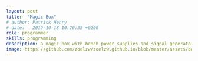 ```yaml
---
layout: post
title:  "Magic Box"
# author: Patrick Henry
# date:   2019-10-18 10:20:35 +0200
role: programmer
skills: programming 
description: a magic box with bench power supplies and signal generators
image: https://github.com/zoelzw/zoelzw.github.io/blob/master/assets/box.jpeg?raw=true
---
```

